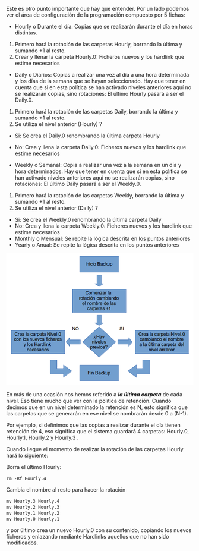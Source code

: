 Este es otro punto importante que hay que entender. Por un lado podemos ver el área de configuración de la programación compuesto por 5 fichas:

- Hourly o Durante el día: Copias que se realizarán durante el día en horas distintas.
 1. Primero hará la rotación de las carpetas Hourly, borrando la última y sumando +1 al resto.
 2. Crear y llenar la carpeta Hourly.0: Ficheros nuevos y los hardlink que estime necesarios

- Daily o Diarios: Copias a realizar una vez al día a una hora determinada y los días de la semana que se hayan seleccionado. Hay que tener en cuenta que si en esta política se han activado niveles anteriores aquí no se realizarán copias, sino rotaciones: El último Hourly pasará a ser el Daily.0.
 1. Primero hará la rotación de las carpetas Daily, borrando la última y sumando +1 al resto.
 2. Se utiliza el nivel anterior (Hourly) ?
   - Si: Se crea el Daily.0 renombrando la última carpeta Hourly
   - No: Crea y llena la carpeta Daily.0: Ficheros nuevos y los hardlink que estime necesarios

- Weekly o Semanal: Copia a realizar una vez a la semana en un día y hora determinados. Hay que tener en cuenta que si en esta política se han activado niveles anteriores aquí no se realizarán copias, sino rotaciones: El último Daily pasará a ser el Weekly.0.
 1. Primero hará la rotación de las carpetas Weekly, borrando la última y sumando +1 al resto.
 2. Se utiliza el nivel anterior (Daily) ?
   - Si: Se crea el Weekly.0 renombrando la última carpeta Daily
   - No: Crea y llena la carpeta Weekly.0: Ficheros nuevos y los hardlink que estime necesarios
- Monthly o Mensual: Se repite la lógica descrita en los puntos anteriores
- Yearly o Anual: Se repite la lógica descrita en los puntos anteriores

![Clientes y Tareas](../assets/politicas1.png)

En más de una ocasión nos hemos referido a ***la última carpeta*** de cada nivel. Eso tiene mucho que ver con la política de retención. Cuando decimos que en un nivel determinado la retención es N, esto significa que las carpetas que se generarán en ese nivel se nombrarán desde 0 a (N-1).

Por ejemplo, si definimos que las copias a realizar durante el día tienen retención de 4,  eso significa que el sistema guardará 4 carpetas: Hourly.0,  Hourly.1,  Hourly.2 y  Hourly.3 .

Cuando llegue el momento de realizar la rotación de las carpetas Hourly hará lo siguiente:

Borra el último Hourly:

<pre><code>rm -Rf Hourly.4</code></pre>

Cambia el nombre al resto para hacer la rotación

<pre><code>mv Hourly.3 Hourly.4
mv Hourly.2 Hourly.3
mv Hourly.1 Hourly.2
mv Hourly.0 Hourly.1</code></pre>

y por último crea un nuevo Hourly.0 con su contenido, copiando los nuevos ficheros y enlazando mediante Hardlinks aquellos que no han sido modificados.

